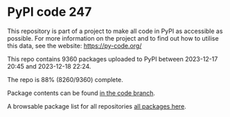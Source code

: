# PyPI code 247

This repository is part of a project to make all code in PyPI as accessible as possible. For more information 
on the project and to find out how to utilise this data, see the website: https://py-code.org/

This repo contains 9360 packages uploaded to PyPI between 
2023-12-17 20:45 and 2023-12-18 22:24.

The repo is 88% (8260/9360) complete.

Package contents can be found [in the code branch](https://github.com/pypi-data/pypi-mirror-247/tree/code/packages).

A browsable package list for all repositories [all packages here](https://py-code.org/repositories/pypi-mirror-247).



